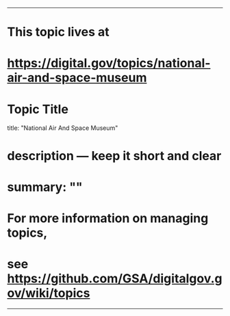 
---
# This topic lives at
# https://digital.gov/topics/national-air-and-space-museum

# Topic Title
title: "National Air And Space Museum"

# description — keep it short and clear
# summary: ""


# For more information on managing topics,
# see https://github.com/GSA/digitalgov.gov/wiki/topics
---